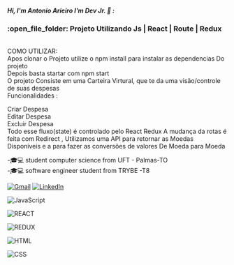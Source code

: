 ##### Hi, I'm Antonio Arieiro I'm Dev Jr. :boy: : 

<h3> :open_file_folder: Projeto Utilizando Js | React | Route | Redux  </h3>
  <br>
  COMO UTILIZAR:
  <br>
  Apos clonar o Projeto utilize o npm install para instalar as dependencias Do projeto
  <br>
  Depois basta startar com npm start
  <br>
  O projeto Consiste em uma Carteira Virtural, que te da uma visão/controle de suas despesas
  <br>
  Funcionalidades :
  
  Criar Despesa
  <br>
  Editar Despesa
  <br>
  Excluir Despesa
  <br>
Todo esse fluxo(state) é controlado pelo React Redux
A mudança da rotas é feita com Redirect ,
Utilizamos uma API para retornar as Moedas Disponiveis e a para fazer as conversões de valores De Moeda para Moeda

-🎓:computer: student computer science from UFT - Palmas-TO
<br>
-🎓:computer: software engineer student from TRYBE -T8


[![Gmail](https://img.shields.io/badge/-GMAIL-D14836?style=for-the-badge&logo=gmail&logoColor=white)](mailto:sclparieiro2020@gmail.com)
[![LinkedIn](https://img.shields.io/badge/-LINKEDIN-0077B5?style=for-the-badge&logo=linkedin&logoColor=white)](https://www.linkedin.com/in/antonio-arieiro-50a9301b2/)

![JavaScript](https://img.shields.io/badge/-JavaScript-000000?style=flat&logo=javascript)

![REACT](http://img.shields.io/badge/REACT-000000?style=flat&logo=react)

![REDUX](https://img.shields.io/badge/REDUX-000000?style=flat&logo=redux)

![HTML](https://img.shields.io/badge/-HTML-000000?style=flat&logo=html)

![CSS](http://img.shields.io/badge/CSS-000000?style=flat&logo=css)

